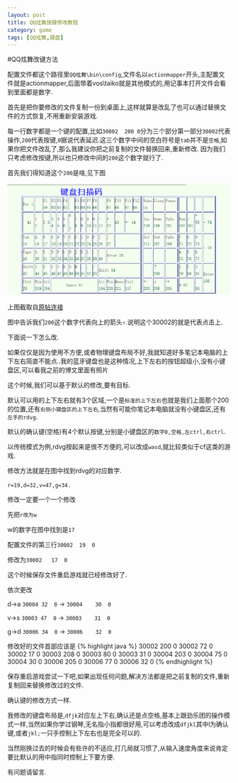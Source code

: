 ```yaml
---
layout: post
title: QQ炫舞按键修改教程
category: game
tags: [QQ炫舞,键盘]
---
```


#QQ炫舞改键方法

配置文件都这个路径里`QQ炫舞\bin\config`,文件名以`actionmapper`开头,主配置文件就是actionmapper,后面带着vos\taiko就是其他模式的,用记事本打开文件会看到里面都是数字.

首先是把你要修改的文件复制一份到桌面上,这样就算是改乱了也可以通过替换文件的方式恢复,不用重新安装游戏.

每一行数字都是一个键的配置,比如`30002	200	0`分为三个部分第一部分`30002`代表操作,`200`代表按键,`0`据说代表延迟.这三个数字中间的空白符号是`tab`并不是`空格`,如果你把文件改乱了,那么我建议你把之前复制的文件替换回来,重新修改.
因为我们只考虑修改按键,所以也只修改中间的`200`这个数字就行了.

首先我们得知道这个`200`是啥,见下图

![键码图](/images/qqxuanwu-keyboard-code.png)

上图截取自[原帖连接](http://blog.chinaunix.net/uid-24460251-id-2606795.html)

图中告诉我们`200`这个数字代表向上的箭头`↑`.说明这个30002的就是代表点击上.

下面说一下怎么改.

如果仅仅是因为使用不方便,或者物理键盘布局不好,我就知道好多笔记本电脑的上下左右简直不能点..我的蓝牙键盘也是这种情况,上下左右的按钮超级小,没有小键盘区,可以看我之前的博文里面有照片

这个时候,我们可以基于默认的修改,要有目标.

默认可以用的上下左右就有3个区域,一个是`标准的上下左右`也就是我们上面那个200的位置,还有`右侧小键盘区的上下左右`,当然有可能你笔记本电脑就没有小键盘区,还有`左手的rdvg`.

默认的确认键(空格)有4个默认按键,分别是小键盘区的`数字0,空格,左ctrl,右ctrl`.

以传统模式为例,rdvg按起来是很不方便的,可以改成`wasd`,就比较类似于cf这类的游戏.

修改方法就是在图中找到rdvg的对应数字.

`r=19,d=32,v=47,g=34.`

修改一定要一个一个修改

先把`r改为w`

w的数字在图中找到是`17`

配置文件的第三行`30002	19	0`

修改为`30002	17	0`

这个时候保存文件重启游戏就已经修改好了.

依次更改

d->a `30004	32	0` -> `30004	30	0`

v->s `30003	47	0` -> `30003	31	0`

g->d `30006	34	0` -> `30006	32	0`

修改好的文件首部应该是
{% highlight java %}
30002	200	0
30002	72	0
30002	17	0
30003	208	0
30003	80	0
30003	31	0
30004	203	0
30004	75	0
30004	30	0
30006	205	0
30006	77	0
30006	32	0
{% endhighlight %}

保存重启游戏尝试一下吧,如果出现任何问题,解决方法都是把之前复制的文件,重新复制回来替换修改过的文件.

确认键的修改方式一样.

我修改的键盘布局是,`dfjk`对应左上下右,确认还是点空格,基本上跟劲乐团的操作模式一样,当然如果你学过钢琴,无名指小指都很好用,可以考虑改成`dfjkl`其中l为确认键,或者`jkl;`一只手控制上下左右也是完全可以的.

当然刚换过去的时候会有些许的不适应,打几局就习惯了,从输入速度角度来说肯定要比默认的用中指同时控制上下要方便.

有问题请留言.